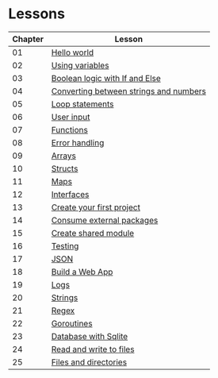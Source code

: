 # Lessons

| Chapter |  Lesson  
|--|--|
| 01 | [Hello world](/01-basics/01-hello/README.md) |
| 02 | [Using variables](/01-basics/02-variables/README.md)  |
| 03 | [Boolean logic with If and Else ](/01-basics/03-if-and-else/README.md)  |
| 04 | [Converting between strings and numbers](/01-basics/04-conversions/README.md)  | 
| 05 | [Loop statements](/01-basics/05-loops/README.md)  |
| 06 | [User input](/01-basics/06-user-input/README.md)  |
| 07 | [Functions](/01-basics/07-functions/README.md)  |
| 08 | [Error handling](/01-basics/08-error-handling/README.md)  |
| 09 | [Arrays](/02-data-types/01-arrays/README.md)  | 
| 10 | [Structs](/02-data-types/02-structs%20/README.md)  |
| 11 | [Maps](/02-data-types/03-maps/README.md)  | 
| 12 | [Interfaces](/02-data-types/04-interfaces/README.md)  |
| 13 | [Create your first project](/03-projects/01-first-project/README.md)  |
| 14 | [Consume external packages](/03-projects/02-consume-external/README.md)  |
| 15 | [Create shared module](/03-projects/03-create-shared-module/README.md)  |
| 16 | [Testing](/03-projects/04-testing/README.md)  |  
| 17 | [JSON](/04-webdev/01-json/README.md)  |
| 18 | [Build a Web App](/04-webdev/02-web-dev/README.md)  |
| 19 | [Logs](/05-misc/01-logs/README.md)  |
| 20 | [Strings](/05-misc/02-strings/README.md)  |
| 21 | [Regex](/05-misc/03-regex/README.md)  |
| 22 | [Goroutines](/05-misc/04-goroutines/README.md)  |
| 23 | [Database with Sqlite](/05-misc/05-sqlite/README.md)  |
| 24 | [Read and write to files](/06-io/01-read-write-files/README.md)  |
| 25 | [Files and directories](/06-io/02-file-directories/README.md)  |
